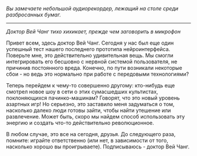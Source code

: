 _Вы замечаете небольшой аудиорекордер, лежащий на столе среди разбросанных бумаг._

---

_Доктор Вей Чанг тихо хихикает, прежде чем заговорить в микрофон_

Привет всем, здесь доктор Вей Чанг. Сегодня у нас был еще один успешный тест нашего последнего прототипа нейроинтерфейса. Поверьте мне, это действительно удивительная вещь. Мы смогли интегрировать его бесшовно с нервной системой пользователя, не причинив постоянного вреда. Конечно, по пути возникали некоторые сбои - но ведь это нормально при работе с передовыми технологиями?

Теперь перейдем к чему-то совершенно другому: кто-нибудь еще смотрел новое шоу в сети о этих сумасшедших культистах, поклоняющихся пачинко-машинам? Говорят, что это новый уровень азартных игр! Но серьезно, это заставило меня задуматься о том, насколько далеко люди готовы зайти, чтобы найти утешение или развлечение. Может быть, скоро мы найдем способ использовать эту энергию и создать что-то действительно революционное.

В любом случае, это все на сегодня, друзья. До следующего раза, помните: играйте ответственно (или нет, в зависимости от того, насколько хорошо вы проигрываете). Подписываюсь - доктор Вей Чанг.
